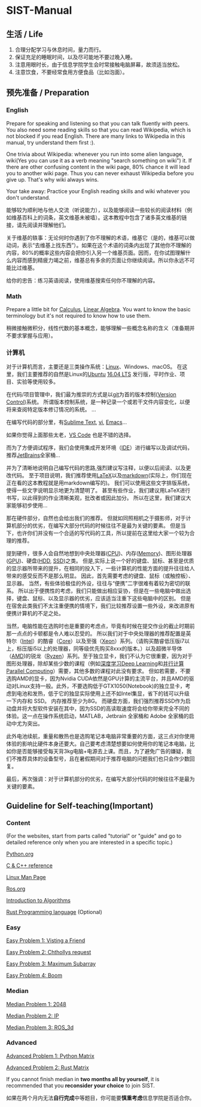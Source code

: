 # SIST-Manual

## 生活 / Life

1. 合理分配学习与休息时间，量力而行。
2. 保证充足的睡眠时间，以及尽可能地不要过晚入睡。
3. 注意用眼时长，由于信息学院学生会时常接触电脑屏幕，故须适当放松。
4. 注意饮食，不要经常食用方便食品（比如泡面）。

## 预先准备 / Preparation

### English
Prepare for speaking and listening so that you can talk fluently with peers. You also need some reading skills so that you can read Wikipedia, which is not blocked if you read English. There are many links to Wikipedia in this manual, try understand them first :).

One trivia about Wikipedia: whenever you run into some alien language, wiki(Yes you can use it as a verb meaning "search something on wiki") it. If there are other confusing content in the wiki page, 80% chance it will lead you to another wiki page. Thus you can never exhaust Wikipedia before you give up. That's why wiki always wins.

Your take away: Practice your English reading skills and wiki whatever you don't understand.

能够较为顺利地与他人交流（听说能力），以及能够阅读一些较长的阅读材料（例如维基百科上的词条，英文维基未被墙）。这本教程中包含了诸多英文维基的链接，请先阅读并理解他们。

关于维基的轶事：无论何时你遇到了你不理解的术语，维基它（是的，维基可以做动词，表示“去维基上找东西”）。如果在这个术语的词条内出现了其他你不理解的内容，80%的概率这些内容会把你引入另一个维基页面。因而，在你试图理解什么内容而感到精疲力竭之前，维基总有多余的页面让你继续阅读。所以你永远不可能比过维基。

给你的忠告：练习英语阅读，使用维基搜索任何你不理解的内容。

### Math
Prepare a little bit for [Calculus](https://en.wikipedia.org/wiki/Calculus), [Linear Algebra](https://en.wikipedia.org/wiki/Linear_algebra). You want to know the basic terminology but it's not required to know how to use them.

稍微接触微积分，线性代数的基本概念，能够理解一些概念名称的含义（准备期并不要求掌握与应用）。


### 计算机

对于计算机而言，主要还是三类操作系统：[Linux](https://en.wikipedia.org/wiki/Linux)、Windows、macOS。 
在这里，我们主要推荐的自然是Linux的[Ubuntu](https://www.ubuntu.com/) [16.04 LTS](http://releases.ubuntu.com/16.04/) 发行版，平时作业、项目、实验等使用较多。

在代码/项目管理中，我们最为推崇的方式是以[git](https://git-scm.com/)为首的版本控制([Version Control](https://en.wikipedia.org/wiki/Version_control))系统。 所谓版本控制系统，是一种记录一个或若干文件内容变化，以便将来查阅特定版本修订情况的系统。 ...

在编写代码的部分里，有[Sublime Text](https://www.sublimetext.com/), [vi](https://www.vim.org/), [Emacs](https://www.gnu.org/software/emacs/)...

如果你觉得上面那些太老，[VS Code](https://code.visualstudio.com/) 也是不错的选择。

而为了方便调试程序，我们会使用集成开发环境（[IDE](https://en.wikipedia.org/wiki/Integrated_development_environment)）进行编写以及调试代码，推荐[JetBrains](https://www.jetbrains.com/)全家桶...

并为了清晰地说明自己编写代码的思路,强烈建议写注释，以便以后阅读、以及更改代码。
至于项目说明，我们推荐使用[LaTeX](https://www.latex-project.org/)以及[markdown](https://en.wikipedia.org/wiki/Markdown)(实际上，你们现在正在看的这本教程就是用markdown编写的)。 我们可以使用这些文字排版系统，使得一些文字说明显示地更为清楚明了。 甚至有些作业，我们建议用LaTeX进行书写，以此得到的作业清晰美观，批改者或因此加分。
所以在这里，我们建议大家能够初步使用...

那在硬件部分，自然也会给出我们的推荐。 但就如同照相机之于摄影师，对于计算机部分的优劣，在编写大部分代码的时候往往不是最为关键的要素。 但是当下，也许你们并没有一个合适的写代码的工具，所以提前在这里给大家一个较为合理的推荐。

提到硬件，很多人会自然地想到中央处理器([CPU](https://en.wikipedia.org/wiki/Central_processing_unit))、内存([Memory](https://en.wikipedia.org/wiki/Semiconductor_memory))、图形处理器([GPU](https://en.wikipedia.org/wiki/Graphics_processing_unit))、硬盘([HDD](https://en.wikipedia.org/wiki/Hard_disk_drive), [SSD](https://en.wikipedia.org/wiki/Solid-state_drive))之类。 但是,实际上说一个好的键盘、鼠标、甚至是优质的显示器所带来的提升，在相同的投入下，一些计算机的性能方面的提升往往给人带来的感受反而不是那么明显。 因此，首先需要考虑的键盘、鼠标（或触控板）、显示器。 当然，有些体验极佳的外设，往往与“便携”二字很难有着较为密切的联系。 所以出于便携性的考虑，我们只能做出相应妥协，但是在一些电脑中做出选择，键盘、鼠标、以及显示器的优劣，应该适当注重下这些电脑中的区别。 但是在宿舍此类我们不太注重便携的情境下，我们比较推荐设置一些外设，来改进原有便携计算机的不足之处。

当然，电脑性能在选购时也是重要的考虑点，毕竟有时候在提交作业的截止时期前那一点点的卡顿都是令人难以忍受的。 所以我们对于中央处理器的推荐配置是英特尔（[Intel](https://en.wikipedia.org/wiki/Intel)）的酷睿（[Core](https://en.wikipedia.org/wiki/Intel_Core)）以及至强（[Xeon](https://en.wikipedia.org/wiki/Xeon)）系列。（请购买酷睿低压版i7以上，标压版i5以上的处理器，同等级优先购买8xxx的版本。）以及超微半导体（[AMD](https://en.wikipedia.org/wiki/Advanced_Micro_Devices))的锐龙（[Ryzen](https://en.wikipedia.org/wiki/Ryzen)）系列。至于独立显卡，我们不认为它很重要，因为对于图形处理器，除却某些少数的课程（例如[深度学习Deep Learning](https://en.wikipedia.org/wiki/Deep_learning)和[并行计算Parallel Computing](https://en.wikipedia.org/wiki/Parallel_computing)）需要，其他多数的课程对此没有要求。 但如若需要，不要选购AMD的显卡，因为Nvidia CUDA依然是GPU计算的主流平台，并且AMD的驱动对Linux支持一般。此外，不要选购低于GTX1050(Notebook)的独立显卡，考虑到电池和发热，低于它的独显实际使用上还不如Intel集显，省下的钱可以升级一下内存和 SSD。 内存推荐至少为8G。 而硬盘方面，我们强烈推荐SSD作为启动盘并将大型软件安装在其中，因为SSD的高读取速度将会给你带来完全不同的体验。这一点在操作系统启动，MATLAB，Jetbrain 全家桶和 Adobe 全家桶的启动中尤为突出。

此外电池续航，重量和散热也是选购笔记本电脑非常重要的方面，这三点对你使用体验的影响比硬件本身还要大。自己要考虑清楚想要如何使用你的笔记本电脑，比如你是否能够接受每天背3kg电脑+电源去上课。而且，为了避免广告的嫌疑，我们不推荐具体的设备型号，且在暑假期间对于推荐电脑的问题我们也只会作少数回复。

最后，再次强调：对于计算机部分的优劣，在编写大部分代码的时候往往不是最为关键的要素。

## Guideline for Self-teaching(Important)
### Content
(For the websites, start from parts called "tutorial" or "guide" and go to detailed reference only when you are interested in a specific topic.)

[Python.org](https://www.python.org/)

[C & C++ reference](http://www.cplusplus.com/)

[Linux Man Page](https://linux.die.net/)

[Ros.org](http://www.ros.org/)

[Introduction to Algorithms](https://github.com/SIST-Manual/SIST_Manual/blob/master/IntroductionToAlgorithms.pdf)

[Rust Programming language](https://www.rust-lang.org/en-US/) (Optional)

### Easy

[Easy Problem 1: Visting a Friend](https://github.com/SIST-Manual/easy_Visiting-a-Friend)

[Easy Problem 2: Chthollys request](https://github.com/SIST-Manual/easy_Chthollys-request)

[Easy Problem 3: Maximum Subarray](https://github.com/SIST-Manual/easy_Maximum-Subarray)

[Easy Problem 4: Boom](https://github.com/SIST-Manual/easy_New-boom)

### Median

[Median Problem 1: 2048](https://github.com/SIST-Manual/median_1_2048)

[Median Problem 2: IP](https://github.com/SIST-Manual/median_2_IP)

[Median Problem 3: ROS_3d](https://github.com/SIST-Manual/ROS_3d)

### Advanced 

[Advanced Problem 1: Python Matrix](https://github.com/SIST-Manual/Matrix/blob/master/Python/README.md)

[Advanced Problem 2: Rust Matrix](https://github.com/SIST-Manual/Matrix/blob/master/Rust/README.md)

If you cannot finish median in **two months all by yourself**, it is recommended that you **reconsider your choice** to join SIST.

如果在两个月内无法**自行完成**中等题目，你可能要**慎重考虑**信息学院是否适合你。
